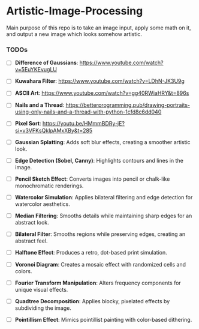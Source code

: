 # Artistic-Image-Processing

Main purpose of this repo is to take an image input, apply some math on it, and output a new image which looks somehow artistic.

### TODOs
- [ ] **Difference of Gaussians**: https://www.youtube.com/watch?v=5EuYKEvugLU
- [ ] **Kuwahara Filter**: https://www.youtube.com/watch?v=LDhN-JK3U9g
- [ ] **ASCII Art**: https://www.youtube.com/watch?v=gg40RWiaHRY&t=896s
- [ ] **Nails and a Thread**: https://betterprogramming.pub/drawing-portraits-using-only-nails-and-a-thread-with-python-1cfd8c6dd040
- [ ] **Pixel Sort**: https://youtu.be/HMmmBDRy-jE?si=v3VFKsQkIpAMxXBy&t=285

- [ ] **Gaussian Splatting**: Adds soft blur effects, creating a smoother artistic look.
- [ ] **Edge Detection (Sobel, Canny)**: Highlights contours and lines in the image.
- [ ] **Pencil Sketch Effect**: Converts images into pencil or chalk-like monochromatic renderings.
- [ ] **Watercolor Simulation**: Applies bilateral filtering and edge detection for watercolor aesthetics.
- [ ] **Median Filtering**: Smooths details while maintaining sharp edges for an abstract look.
- [ ] **Bilateral Filter**: Smooths regions while preserving edges, creating an abstract feel.
- [ ] **Halftone Effect**: Produces a retro, dot-based print simulation.
- [ ] **Voronoi Diagram**: Creates a mosaic effect with randomized cells and colors.
- [ ] **Fourier Transform Manipulation**: Alters frequency components for unique visual effects.
- [ ] **Quadtree Decomposition**: Applies blocky, pixelated effects by subdividing the image.
- [ ] **Pointillism Effect**: Mimics pointillist painting with color-based dithering.

